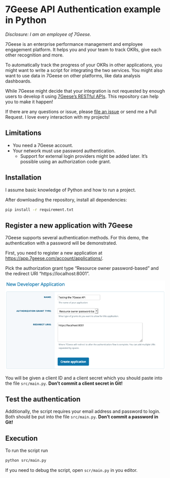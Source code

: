 # 7Geese API Authentication example in Python
*Disclosure: I am an employee of 7Geese.*

7Geese is an enterprise performance management and employee engagement platform. It helps you and your team to track OKRs, give each other recognition and more.

To automatically track the progress of your OKRs in other applications, you might want to write a script for integrating the two services. You might also want to use data in 7Geese on other platforms, like data analysis dashboards.

While 7Geese might decide that your integration is not requested by enough users to develop it using [7Geese’s RESTful APIs](https://support.7geese.com/hc/en-us/articles/206301887-API-App-Integrations#restful-apis). This repository can help you to make it happen!

If there are any questions or issue, please [file an issue](https://github.com/jaller94/7geese-nodejs-auth-example/issues) or send me a Pull Request. I love every interaction with my projects!

## Limitations
* You need a 7Geese account.
* Your network must use password authentication.
  * Support for external login providers might be added later. It’s possible using an authorization code grant.

## Installation
I assume basic knowledge of Python and how to run a project.

After downloading the repository, install all dependencies:

```bash
pip install -r requirement.txt
```

## Register a new application with 7Geese
7Geese supports several authentication methods. For this demo, the authentication with a password will be demonstrated.

First, you need to register a new application at https://app.7geese.com/account/applications/.

Pick the authorization grant type “Resource owner password-based” and the redirect URI “https://localhost:8001”.

![](docs/images/new-test-application.png)

You will be given a client ID and a client secret which you should paste into the file `src/main.py`. **Don’t commit a client secret in Git!**

## Test the authentication
Additionally, the script requires your email address and password to login. Both should be put into the file `src/main.py`. **Don’t commit a password in Git!**

## Execution
To run the script run

```bash
python src/main.py
```

If you need to debug the script, open `scr/main.py` in you editor.
